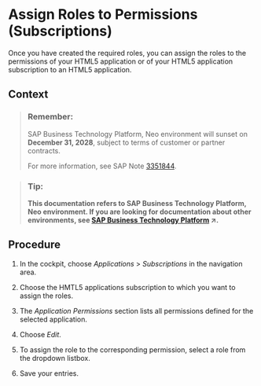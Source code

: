 <!-- loio34a6853a5ed24b978141970ce86ee506 -->

# Assign Roles to Permissions \(Subscriptions\)

Once you have created the required roles, you can assign the roles to the permissions of your HTML5 application or of your HTML5 application subscription to an HTML5 application.



## Context

> ### Remember:  
> SAP Business Technology Platform, Neo environment will sunset on **December 31, 2028**, subject to terms of customer or partner contracts.
> 
> For more information, see SAP Note [3351844](https://launchpad.support.sap.com/#/notes/3351844).

> ### Tip:  
> **This documentation refers to SAP Business Technology Platform, Neo environment. If you are looking for documentation about other environments, see [SAP Business Technology Platform](https://help.sap.com/viewer/65de2977205c403bbc107264b8eccf4b/Cloud/en-US/6a2c1ab5a31b4ed9a2ce17a5329e1dd8.html "SAP Business Technology Platform (SAP BTP) is an integrated offering comprised of four technology portfolios: database and data management, application development and integration, analytics, and intelligent technologies. The platform offers users the ability to turn data into business value, compose end-to-end business processes, and build and extend SAP applications quickly.") :arrow_upper_right:.**



## Procedure

1.  In the cockpit, choose *Applications* \> *Subscriptions* in the navigation area.

2.  Choose the HMTL5 applications subscription to which you want to assign the roles.

3.  The *Application Permissions* section lists all permissions defined for the selected application.

4.  Choose *Edit*.

5.  To assign the role to the corresponding permission, select a role from the dropdown listbox.

6.  Save your entries.


